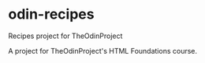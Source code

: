 # odin-recipes
Recipes project for TheOdinProject

A project for TheOdinProject's HTML Foundations course.